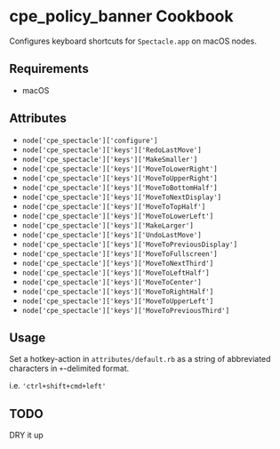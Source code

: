 cpe_policy_banner Cookbook
=====================
Configures keyboard shortcuts for `Spectacle.app` on macOS nodes.

Requirements
------------
* macOS

Attributes
----------
* `node['cpe_spectacle']['configure']`
* `node['cpe_spectacle']['keys']['RedoLastMove']`
* `node['cpe_spectacle']['keys']['MakeSmaller']`
* `node['cpe_spectacle']['keys']['MoveToLowerRight']`
* `node['cpe_spectacle']['keys']['MoveToUpperRight']`
* `node['cpe_spectacle']['keys']['MoveToBottomHalf']`
* `node['cpe_spectacle']['keys']['MoveToNextDisplay']`
* `node['cpe_spectacle']['keys']['MoveToTopHalf']`
* `node['cpe_spectacle']['keys']['MoveToLowerLeft']`
* `node['cpe_spectacle']['keys']['MakeLarger']`
* `node['cpe_spectacle']['keys']['UndoLastMove']`
* `node['cpe_spectacle']['keys']['MoveToPreviousDisplay']`
* `node['cpe_spectacle']['keys']['MoveToFullscreen']`
* `node['cpe_spectacle']['keys']['MoveToNextThird']`
* `node['cpe_spectacle']['keys']['MoveToLeftHalf']`
* `node['cpe_spectacle']['keys']['MoveToCenter']`
* `node['cpe_spectacle']['keys']['MoveToRightHalf']`
* `node['cpe_spectacle']['keys']['MoveToUpperLeft']`
* `node['cpe_spectacle']['keys']['MoveToPreviousThird']`

Usage
-----
Set a hotkey-action in `attributes/default.rb` as a string of abbreviated characters in `+`-delimited format.

i.e. `'ctrl+shift+cmd+left'`

TODO
-----
DRY it up
